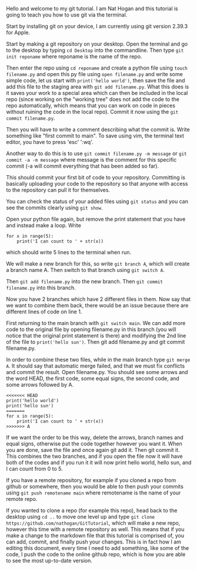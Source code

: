 Hello and welcome to my git tutorial.
I am Nat Hogan and this tutorial is
going to teach you how to use git via
the terminal.

Start by installing git on your device,
I am currently using git version 2.39.3
for Apple.

Start by making a git repository on your
desktop. Open the terminal and go to the 
desktop by typing ```cd Desktop``` into 
the commandline. Then type ```git init reponame```
where reponame is the name of the repo. 

Then enter the repo using ```cd reponame``` 
and create a python file using ```touch filename.py``` 
and open this py file using ```open filename.py```
and write some simple code, let us start with 
```print('hello world')```, then save the file
and add this file to the staging area with 
```git add filename.py```. What this does
is it saves your work to a special area
which can then be included in the local repo
(since working on the "working tree" 
does not add the code to the repo
automatically, which means that you 
can work on code in pieces
without ruining the code in the local repo).
Commit it now using the ```git commit filename.py```.

Then you will have to write a comment describing
what the commit is. Write something like "first
commit to main". To save using vim, the terminal
text editor, you have to press 'esc' ':wq'.

Another way to do this is to use 
```git commit filename.py -m message``` or 
```git commit -a -m message``` where message is the 
comment for this specific commit
(-a will commit everything that has been added so far).

This should commit your first bit of code to
your repository. Committing is basically 
uploading your code to the repository so that
anyone with access to the repository can pull
it for themselves.

You can check the status of your added files
using ```git status``` and you can see the 
commits clearly using ```git show```.

Open your python file again, but remove the
print statement that you have and instead make
a loop. Write
```
for x in range(5):
    print('I can count to ' + str(x))
```
which should write 5 lines to the terminal when run.

We will make a new branch for this, so write 
```git branch A```, which will create a branch name A.
Then switch to that branch using ```git switch A```.

Then ```git add filename.py``` into the new branch.
Then ```git commit filename.py``` into this branch.

Now you have 2 branches which have 2 different files in them.
Now say that we want to combine them back, there would
be an issue because there are different lines
of code on line 1.

First returning to the
main branch with ```git switch main```. 
We can add more code to the original file by opening
filename.py in this branch (you will notice
that the original print statement is there)
and modifying the 2nd line of the file to 
```print('hello sun')```.
Then git add filename.py and git commit filename.py.

In order to combine these two files, while in 
the main branch type ```git merge A```.
It should say that automatic merge
failed, and that we must fix conflicts and commit the result.
Open filename.py. You should see some arrows
and the word HEAD, the first code, some equal signs, 
the second code, and some arrows followed by A.

```
<<<<<<< HEAD
print('hello world')
print('hello sun')
=======
for x in range(5):
    print('I can count to ' + str(x))
>>>>>>> A
```

If we want the order to be this way, delete the arrows,
branch names and equal signs, otherwise put the
code together however you want it. When you are done,
save the file and once again git add it. Then
git commit it. This combines the two branches,
and if you open the file now it will have both
of the codes and if you run it it will now print
hello world, hello sun, and I can count from 0 to 5.

If you have a remote repository, for example
if you cloned a repo from github or somewhere, 
then you would be able to then push your commits
using ```git push remotename main``` where remotename
is the name of your remote repo.

If you wanted to clone a repo (for example this repo),
head back to the desktop using ```cd ..``` to move
one level up and type ```git clone https://github.com/nathogan/GitTutorial```,
which will make a new repo, however this time with a remote
repository as well. This means that if you make a change
to the markdown file that this tutorial is comprised
of, you can add, commit, and finally push your changes.
This is in fact how I am editing this document, every time I
need to add something, like some of the code, I push the code 
to the online github repo, which is how you are able to see
the most up-to-date version.